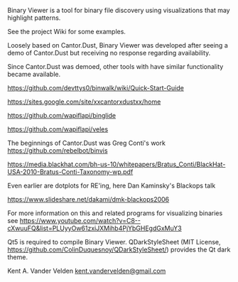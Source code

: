 Binary Viewer is a tool for binary file discovery using visualizations that may highlight patterns.

See the project Wiki for some examples.

Loosely based on Cantor.Dust, Binary Viewer was developed after seeing a demo of Cantor.Dust but receiving no response regarding availability.

Since Cantor.Dust was demoed, other tools with have similar functionality became available.

https://github.com/devttys0/binwalk/wiki/Quick-Start-Guide

https://sites.google.com/site/xxcantorxdustxx/home

https://github.com/wapiflapi/binglide

https://github.com/wapiflapi/veles


The beginnings of Cantor.Dust was Greg Conti's work
https://github.com/rebelbot/binvis

https://media.blackhat.com/bh-us-10/whitepapers/Bratus_Conti/BlackHat-USA-2010-Bratus-Conti-Taxonomy-wp.pdf


Even earlier are dotplots for RE'ing, here Dan Kaminsky's Blackops talk

https://www.slideshare.net/dakami/dmk-blackops2006

For more information on this and related programs for visualizing binaries see
https://www.youtube.com/watch?v=C8--cXwuuFQ&list=PLUyyOw61zxiJXMihb4PjYbGHEgdGxMuY3

Qt5 is required to compile Binary Viewer.
QDarkStyleSheet (MIT License, https://github.com/ColinDuquesnoy/QDarkStyleSheet/) provides the Qt dark theme.

Kent A. Vander Velden
kent.vandervelden@gmail.com
